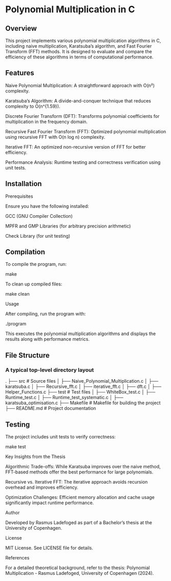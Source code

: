 # Polynomial Multiplication in C

## Overview

This project implements various polynomial multiplication algorithms in C, including naive multiplication, Karatsuba’s algorithm, and Fast Fourier Transform (FFT) methods. It is designed to evaluate and compare the efficiency of these algorithms in terms of computational performance.

## Features

Naive Polynomial Multiplication: A straightforward approach with O(n²) complexity.

Karatsuba’s Algorithm: A divide-and-conquer technique that reduces complexity to O(n^{1.59}).

Discrete Fourier Transform (DFT): Transforms polynomial coefficients for multiplication in the frequency domain.

Recursive Fast Fourier Transform (FFT): Optimized polynomial multiplication using recursive FFT with O(n log n) complexity.

Iterative FFT: An optimized non-recursive version of FFT for better efficiency.

Performance Analysis: Runtime testing and correctness verification using unit tests.

## Installation

Prerequisites

Ensure you have the following installed:

GCC (GNU Compiler Collection)

MPFR and GMP Libraries (for arbitrary precision arithmetic)

Check Library (for unit testing)

## Compilation

To compile the program, run:

make

To clean up compiled files:

make clean

Usage

After compiling, run the program with:

./program

This executes the polynomial multiplication algorithms and displays the results along with performance metrics.

## File Structure
### A typical top-level directory layout

.
├── src                     # Source files
│   ├── Naive_Polynomial_Multiplication.c
│   ├── karatsuba.c
│   ├── Recursive_fft.c
│   ├── iterative_fft.c
│   ├── dft.c
│   ├── Helper_Functions.c
├── test                    # Test files
│   ├── WhiteBox_test.c
│   ├── Runtime_test.c
│   ├── Runtime_test_systematic.c
│   ├── karatsuba_optimisation.c
├── Makefile                # Makefile for building the project
├── README.md               # Project documentation

## Testing

The project includes unit tests to verify correctness:

make test

Key Insights from the Thesis

Algorithmic Trade-offs: While Karatsuba improves over the naive method, FFT-based methods offer the best performance for large polynomials.

Recursive vs. Iterative FFT: The iterative approach avoids recursion overhead and improves efficiency.

Optimization Challenges: Efficient memory allocation and cache usage significantly impact runtime performance.

Author

Developed by Rasmus Ladefoged as part of a Bachelor’s thesis at the University of Copenhagen.

License

MIT License. See LICENSE file for details.

References

For a detailed theoretical background, refer to the thesis: Polynomial Multiplication - Rasmus Ladefoged, University of Copenhagen (2024).

